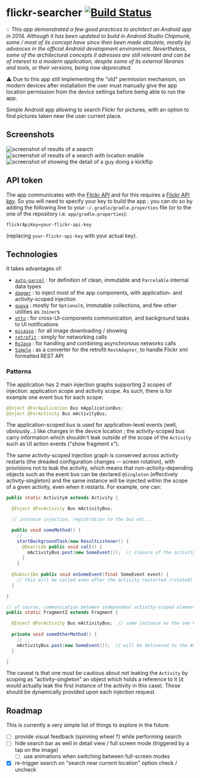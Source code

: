 flickr-searcher [![Build Status](https://travis-ci.org/desseim/flickr-searcher.svg?branch=master)](https://travis-ci.org/desseim/flickr-searcher)
===============

:bulb: *This app demonstrated a few good practices to architect an Android app in 2014. Although it has been updated to build in Android Studio Chipmunk, some / most of its concept have since then been made obsolete, mostly by advances in the official Android development environment. Nevertheless, some of the architectural concepts it adresses are still relevant and can be of interest to a modern application, despite some of its external libraries and tools, or their versions, being now deprecated.*

:warning: Due to this app still implementing the "old" permission mechanism, on modern devices after installation the user must manually give the app location permission from the device settings before being able to run the app.

Simple Android app allowing to search Flickr for pictures, with an option to find pictures taken near the user current place.


## Screenshots
![screenshot of results of a search](../assets/screenshots/search_skateboarding.png?raw=true "Searching for 'skateboarding'")
![screenshot of results of a search with location enable](../assets/screenshots/search_skateboarding_location_macba.png?raw=true "Searching for 'skateboarding' matching pictures taken nearby when at Macba")
![screenshot of showing the detail of a guy doing a kickflip](../assets/screenshots/show_detail_kickflip_warschauer.png?raw=true "Showing the details of a picture")

## API token

The app communicates with the [Flickr API](https://secure.flickr.com/services/api/) and for this requires a [Flickr API key](https://secure.flickr.com/services/apps/create/).
So you will need to specify your key to build the app ; you can do so by adding the following line to your `~/.gradle/gradle.properties` file (or to the one of the repository i.e. `app/gradle.properties`):

    flickrApiKey=your-flickr-api-key

(replacing `your-flickr-api-key` with your actual key).

## Technologies

It takes advantages of:
* [`auto-parcel`](https://github.com/frankiesardo/auto-parcel) : for definition of clean, immutable and `Parcelable` internal data types
* [`dagger`](https://square.github.io/dagger/) : to inject most of the app components, with application- and activity-scoped injection
* [`guava`](https://code.google.com/p/guava-libraries/) : mostly for `Optional`s, immutable collections, and few other utilities as `Joiner`s
* [`otto`](https://square.github.io/otto/) : for cross-UI-components communication, and background tasks to UI notifications
* [`picasso`](https://square.github.io/picasso/) : for all image downloading / showing
* [`retrofit`](https://square.github.io/retrofit/) : simply for networking calls
* [`RxJava`](https://github.com/ReactiveX/RxJava) : for handling and combining asynchronous networks calls
* [`Simple`](http://simple.sourceforge.net/home.php) : as a converter for the retrofit `RestAdapter`, to handle Flickr xml formatted REST API

### Patterns

The application has 2 main injection graphs supporting 2 scopes of injection: application scope and activity scope.
As such, there is for example one event bus for each scope:
```java
@Inject @ForApplication Bus mApplicationBus;
@Inject @ForActivity Bus mActivityBus;
```
The application-scoped bus is used for application-level events (well, obviously...) like changes in the device location ;
the activity-scoped bus carry information which shouldn't leak outside of the scope of the `Activity` such as UI action events ("show fragment x").

The same activity-scoped injection graph is conserved across activity restarts (the dreaded configuration changes -- screen rotation), with provisions not to leak the activity,
which means that non-activity-depending objects such as the event bus can be declared `@Singleton` (effectively activity-singleton) and the same instance will be injected within
the scope of a given activity, even when it restarts.
For example, one can:
```java
public static ActivityA extends Activity {

  @Inject @ForActivity Bus mActivityBus;

  // instance injection, registration to the bus etc...

  public void someMethod() {
    // ...
    startBackgroundTask(new ResultListener() {
      @Override public void call() {
        mActivityBus.post(new SomeEvent());  // closure of the activity bus at the time of the call to #someMethod()
      }
    }
  
  @Subscribe public void onSomeEvent(final SomeEvent event) {
    // this will be called even after the activity restarted (rotated) and even if #someMethod() was executed before the restart
  }

}

// of course, communication between independent activity-scoped elements are a simple matter of injecting a bus instance:
public static FragmentZ extends Fragment {

  @Inject @ForActivity Bus mActivityBus;  // same instance as the one held by the ActivityA it's attached to
  
  private void someOtherMethod() {
    // ...
    mActivityBus.post(new SomeEvent());  // will be delivered to the #onSomeEvent(SomeEvent) method of the instance of ActivityA this fragment instance is attached to
  }

}
```

The caveat is that one must be cautious about not leaking the `Activity` by scoping as "activity-singleton" an object which holds a reference to it 
(it would actually leak the first instance of the activity in this case).
Those should be dynamically provided upon each injection request.

## Roadmap

This is currently a very simple list of things to explore in the future.

- [ ] provide visual feedback (spinning wheel ?) while performing search
- [ ] hide search bar as well in detail view / full screen mode (triggered by a tap on the image)
  - [ ] use animations when switching between full-screen modes
- [x] re-trigger search on "search near current location" option check / uncheck
